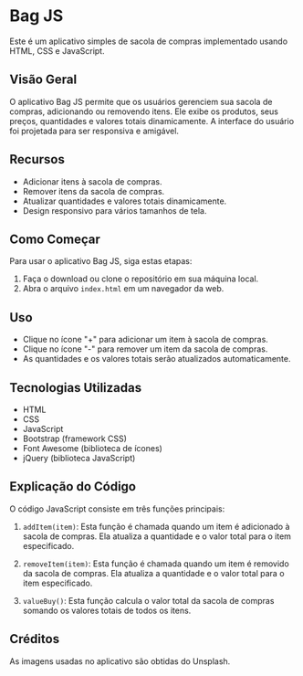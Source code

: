 # Bag JS

Este é um aplicativo simples de sacola de compras implementado usando HTML, CSS e JavaScript.

## Visão Geral

O aplicativo Bag JS permite que os usuários gerenciem sua sacola de compras, adicionando ou removendo itens. Ele exibe os produtos, seus preços, quantidades e valores totais dinamicamente. A interface do usuário foi projetada para ser responsiva e amigável.

## Recursos

- Adicionar itens à sacola de compras.
- Remover itens da sacola de compras.
- Atualizar quantidades e valores totais dinamicamente.
- Design responsivo para vários tamanhos de tela.

## Como Começar

Para usar o aplicativo Bag JS, siga estas etapas:

1. Faça o download ou clone o repositório em sua máquina local.
2. Abra o arquivo `index.html` em um navegador da web.

## Uso

- Clique no ícone "+" para adicionar um item à sacola de compras.
- Clique no ícone "-" para remover um item da sacola de compras.
- As quantidades e os valores totais serão atualizados automaticamente.

## Tecnologias Utilizadas

- HTML
- CSS
- JavaScript
- Bootstrap (framework CSS)
- Font Awesome (biblioteca de ícones)
- jQuery (biblioteca JavaScript)

## Explicação do Código

O código JavaScript consiste em três funções principais:

1. `addItem(item)`: Esta função é chamada quando um item é adicionado à sacola de compras. Ela atualiza a quantidade e o valor total para o item especificado.

2. `removeItem(item)`: Esta função é chamada quando um item é removido da sacola de compras. Ela atualiza a quantidade e o valor total para o item especificado.

3. `valueBuy()`: Esta função calcula o valor total da sacola de compras somando os valores totais de todos os itens.

## Créditos

As imagens usadas no aplicativo são obtidas do Unsplash.

